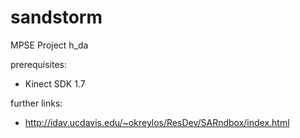sandstorm
=========

MPSE Project h_da



prerequisites:

- Kinect SDK 1.7



further links:

- http://idav.ucdavis.edu/~okreylos/ResDev/SARndbox/index.html